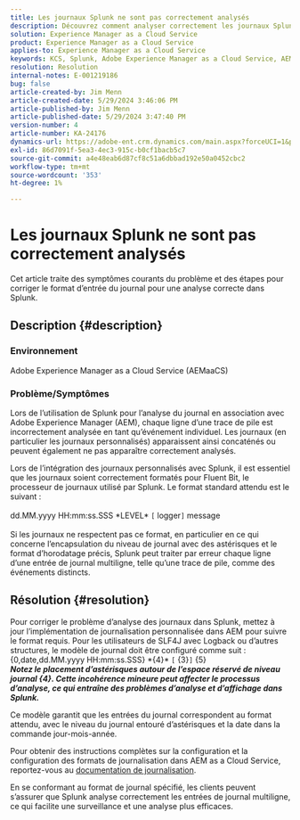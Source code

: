 ```yaml
---
title: Les journaux Splunk ne sont pas correctement analysés
description: Découvrez comment analyser correctement les journaux Splunk sans formats de journaux personnalisés incorrects dans Adobe Experience Manager as a Cloud Service.
solution: Experience Manager as a Cloud Service
product: Experience Manager as a Cloud Service
applies-to: Experience Manager as a Cloud Service
keywords: KCS, Splunk, Adobe Experience Manager as a Cloud Service, AEMaaCS, analyse des journaux, journaux multilignes, Bit fluide, format de journal, trace de la pile, configuration des journaux
resolution: Resolution
internal-notes: E-001219186
bug: false
article-created-by: Jim Menn
article-created-date: 5/29/2024 3:46:06 PM
article-published-by: Jim Menn
article-published-date: 5/29/2024 3:47:40 PM
version-number: 4
article-number: KA-24176
dynamics-url: https://adobe-ent.crm.dynamics.com/main.aspx?forceUCI=1&pagetype=entityrecord&etn=knowledgearticle&id=b87d6c8d-d21d-ef11-840b-6045bd006268
exl-id: 86d7091f-5ea3-4ec3-915c-b0cf1bacb5c7
source-git-commit: a4e48eab6d87cf8c51a6dbbad192e50a0452cbc2
workflow-type: tm+mt
source-wordcount: '353'
ht-degree: 1%

---
```


# Les journaux Splunk ne sont pas correctement analysés


Cet article traite des symptômes courants du problème et des étapes pour corriger le format d’entrée du journal pour une analyse correcte dans Splunk.

## Description {#description}


### <b>Environnement</b>

Adobe Experience Manager as a Cloud Service (AEMaaCS)



### <b>Problème/Symptômes</b>

Lors de l’utilisation de Splunk pour l’analyse du journal en association avec Adobe Experience Manager (AEM), chaque ligne d’une trace de pile est incorrectement analysée en tant qu’événement individuel. Les journaux (en particulier les journaux personnalisés) apparaissent ainsi concaténés ou peuvent également ne pas apparaître correctement analysés.

Lors de l’intégration des journaux personnalisés avec Splunk, il est essentiel que les journaux soient correctement formatés pour Fluent Bit, le processeur de journaux utilisé par Splunk. Le format standard attendu est le suivant :
<br><br>dd.MM.yyyy HH:mm:ss.SSS \*LEVEL\* `[` logger`]`  message<br><br>
Si les journaux ne respectent pas ce format, en particulier en ce qui concerne l’encapsulation du niveau de journal avec des astérisques et le format d’horodatage précis, Splunk peut traiter par erreur chaque ligne d’une entrée de journal multiligne, telle qu’une trace de pile, comme des événements distincts.


## Résolution {#resolution}


Pour corriger le problème d’analyse des journaux dans Splunk, mettez à jour l’implémentation de journalisation personnalisée dans AEM pour suivre le format requis. Pour les utilisateurs de SLF4J avec Logback ou d’autres structures, le modèle de journal doit être configuré comme suit :
<br>{0,date,dd.MM.yyyy HH:mm:ss.SSS} \*{4}\* `[` {3}`]`  {5}<br>
<b>*Notez le placement d’astérisques autour de l’espace réservé de niveau journal {4}. Cette incohérence mineure peut affecter le processus d’analyse, ce qui entraîne des problèmes d’analyse et d’affichage dans Splunk.</b>*

Ce modèle garantit que les entrées du journal correspondent au format attendu, avec le niveau du journal entouré d’astérisques et la date dans la commande jour-mois-année.

Pour obtenir des instructions complètes sur la configuration et la configuration des formats de journalisation dans AEM as a Cloud Service, reportez-vous au [documentation de journalisation](https://experienceleague.adobe.com/docs/experience-manager-cloud-service/content/implementing/developing/logging.html?lang=en).

En se conformant au format de journal spécifié, les clients peuvent s’assurer que Splunk analyse correctement les entrées de journal multiligne, ce qui facilite une surveillance et une analyse plus efficaces.
